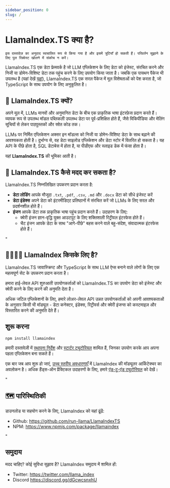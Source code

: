 ```yaml
---
sidebar_position: 0
slug: /
---
```


# LlamaIndex.TS क्या है?

`इस दस्तावेज़ का अनुवाद स्वचालित रूप से किया गया है और इसमें त्रुटियाँ हो सकती हैं। परिवर्तन सुझाने के लिए पुल रिक्वेस्ट खोलने में संकोच न करें।`

LlamaIndex.TS एक डेटा फ्रेमवर्क है जो LLM एप्लिकेशन के लिए डेटा को इंजेस्ट, संरचित करने और निजी या डोमेन-विशिष्ट डेटा तक पहुंच करने के लिए उपयोग किया जाता है। जबकि एक पायथन पैकेज भी उपलब्ध है (यहां देखें [यहां](https://docs.llamaindex.ai/en/stable/)), LlamaIndex.TS एक सरल पैकेज में मूल विशेषताओं को पेश करता है, जो TypeScript के साथ उपयोग के लिए अनुकूलित है।

## 🚀 LlamaIndex.TS क्यों?

अपने मूल में, LLMs मानवों और अनुमानित डेटा के बीच एक प्राकृतिक भाषा इंटरफ़ेस प्रदान करते हैं। व्यापक रूप से उपलब्ध मॉडल पब्लिकली उपलब्ध डेटा पर पूर्व-प्रशिक्षित होते हैं, जैसे विकिपीडिया और मेलिंग सूचियों से लेकर पाठपुस्तकों और स्रोत कोड तक।

LLMs पर निर्मित एप्लिकेशन अक्सर इन मॉडल्स को निजी या डोमेन-विशिष्ट डेटा के साथ बढ़ाने की आवश्यकता होती है। दुर्भाग्य से, वह डेटा साइलोड एप्लिकेशन और डेटा स्टोर में वितरित हो सकता है। यह API के पीछे होता है, SQL डेटाबेस में होता है, या पीडीएफ और स्लाइड डेक में फंसा होता है।

यहां **LlamaIndex.TS** की भूमिका आती है।

## 🦙 LlamaIndex.TS कैसे मदद कर सकता है?

LlamaIndex.TS निम्नलिखित उपकरण प्रदान करता है:

- **डेटा लोडिंग** आपके मौजूदा `.txt`, `.pdf`, `.csv`, `.md` और `.docx` डेटा को सीधे इंजेस्ट करें
- **डेटा इंडेक्स** अपने डेटा को इंटरमीडिएट प्रतिष्ठानों में संरचित करें जो LLMs के लिए सरल और प्रदर्शनशील होते हैं।
- **इंजन** आपके डेटा तक प्राकृतिक भाषा पहुंच प्रदान करते हैं। उदाहरण के लिए:
  - क्वेरी इंजन ज्ञान-वृद्धि युक्त आउटपुट के लिए शक्तिशाली रिट्रीवल इंटरफेस होते हैं।
  - चैट इंजन आपके डेटा के साथ "आगे-पीछे" बहस करने वाले बहु-संदेश, संवादात्मक इंटरफेस होते हैं।

"

## 👨‍👩‍👧‍👦 LlamaIndex किसके लिए है?

LlamaIndex.TS जावास्क्रिप्ट और TypeScript के साथ LLM ऐप्स बनाने वाले लोगों के लिए एक महत्वपूर्ण सेट के उपकरण प्रदान करता है।

हमारा हाई-लेवल API शुरुआती उपयोगकर्ताओं को LlamaIndex.TS का उपयोग डेटा को इंजेस्ट और क्वेरी करने के लिए करने की अनुमति देता है।

अधिक जटिल एप्लिकेशनों के लिए, हमारे लोअर-लेवल API उन्नत उपयोगकर्ताओं को अपनी आवश्यकताओं के अनुसार किसी भी मॉड्यूल - डेटा कनेक्टर, इंडेक्स, रिट्रीवर्स और क्वेरी इंजन्स को कस्टमाइज़ और विस्तारित करने की अनुमति देते हैं।

## शुरू करना

`npm install llamaindex`

हमारी दस्तावेज़ी में [स्थापना निर्देश](./installation.mdx) और [स्टार्टर ट्यूटोरियल](./starter.md) शामिल हैं, जिनका उपयोग करके आप अपना पहला एप्लिकेशन बना सकते हैं।

एक बार जब आप शुरू हो जाएं, [उच्च स्तरीय अवधारणाएँ](./getting_started/concepts.md) में LlamaIndex की मॉड्यूलर आर्किटेक्चर का अवलोकन है। अधिक हैंड्स-ऑन प्रैक्टिकल उदाहरणों के लिए, हमारे [एंड-टू-एंड ट्यूटोरियल](./end_to_end.md) को देखें।

"

## 🗺️ पारिस्थितिकी

डाउनलोड या सहयोग करने के लिए, LlamaIndex को यहां ढूंढें:

- Github: https://github.com/run-llama/LlamaIndexTS
- NPM: https://www.npmjs.com/package/llamaindex

"

## समुदाय

मदद चाहिए? कोई सुविधा सुझाव है? LlamaIndex समुदाय में शामिल हों:

- Twitter: https://twitter.com/llama_index
- Discord https://discord.gg/dGcwcsnxhU
